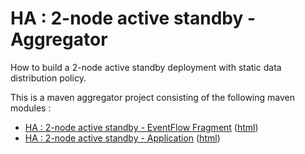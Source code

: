 # HA : 2-node active standby - Aggregator

How to build a 2-node active standby deployment with static data distribution policy.

This is a maven aggregator project consisting of the following maven modules :

* [HA : 2-node active standby - EventFlow Fragment](two-node-active-standby-eventflowfragment/src/site/markdown/index.md) ([html](https://plord12.github.io/samples/10.4.0-SNAPSHOT/highavailability/two-node-active-standby/two-node-active-standby-eventflowfragment/))
* [HA : 2-node active standby - Application](two-node-active-standby-application/src/site/markdown/index.md) ([html](https://plord12.github.io/samples/10.4.0-SNAPSHOT/highavailability/two-node-active-standby/two-node-active-standby-application/))
